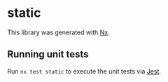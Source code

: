 # static

This library was generated with [Nx](https://nx.dev).

## Running unit tests

Run `nx test static` to execute the unit tests via [Jest](https://jestjs.io).

